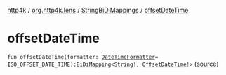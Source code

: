 [http4k](../../index.md) / [org.http4k.lens](../index.md) / [StringBiDiMappings](index.md) / [offsetDateTime](./offset-date-time.md)

# offsetDateTime

`fun offsetDateTime(formatter: `[`DateTimeFormatter`](https://docs.oracle.com/javase/9/docs/api/java/time/format/DateTimeFormatter.html)` = ISO_OFFSET_DATE_TIME): `[`BiDiMapping`](../-bi-di-mapping/index.md)`<`[`String`](https://kotlinlang.org/api/latest/jvm/stdlib/kotlin/-string/index.html)`!, `[`OffsetDateTime`](https://docs.oracle.com/javase/9/docs/api/java/time/OffsetDateTime.html)`!>` [(source)](https://github.com/http4k/http4k/blob/master/http4k-core/src/main/kotlin/org/http4k/lens/BiDiMapping.kt#L81)